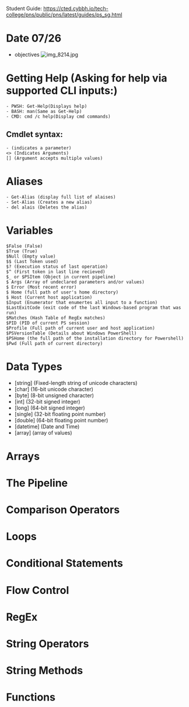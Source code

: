 Student Guide:
https://cted.cybbh.io/tech-college/pns/public/pns/latest/guides/ps_sg.html

# Date 07/26
  - objectives
![img_8214.jpg](https://github.com/user-attachments/assets/aa39370b-d107-4e8a-9326-4496d911012e)


# Getting Help (Asking for help via supported CLI inputs:)
    - PWSH: Get-Help(Displays help)
    - BASH: man(Same as Get-Help)
    - CMD: cmd /c help(Display cmd commands)
## Cmdlet syntax:
    - (indicates a parameter)
    <> (Indicates Arguments)
    [] (Argument accepts multiple values)


# Aliases
    - Get-Alias (display full list of alaises)
    - Set-Alias (Creates a new alias)
    - del alais (Deletes the alias)
  

# Variables
    $False (False)
    $True (True)
    $Null (Empty value)
    $$ (Last Token used)
    $? (Execution status of last operation)
    $^ (First token in last line recieved)
    $_ or $PSItem (Object in current pipeline)
    $ Args (Array of undeclared parameters and/or values)
    $ Error (Most recent error)
    $ Home (full path of user's home directory)
    $ Host (Current host application)
    $Input (Enumerator that enumertes all input to a function)
    $LastExitCode (exit code of the last Windows-based program that was run)
    $Matches (Hash Table of RegEx matches)
    $PID (PID of current PS session)
    $Profile (Full path of current user and host application)
    $PSVersionTable (Details about Windows PowerShell)
    $PSHome (the full path of the installation directory for Powershell)
    $Pwd (Full path of current directory)
    

# Data Types
  - [string] (Fixed-length string of unicode characters)
  - [char] (16-bit unicode character)
  - [byte] (8-bit unsigned character)
  - [int] (32-bit signed integer)
  - [long] (64-bit signed integer) 
  - [single] (32-bit floating point number)
  - [double] (64-bit floating point number)
  - [datetime] (Date and Time)
  - [array] (array of values)
  

# Arrays

# The Pipeline
# Comparison Operators
# Loops
# Conditional Statements
# Flow Control
# RegEx
# String Operators
# String Methods
# Functions
